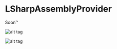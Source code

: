 LSharpAssemblyProvider
======================
Soon™

![alt tag](http://i.imgur.com/u4rQpIv.png)

![alt tag](http://i.imgur.com/9CKGSta.png)
